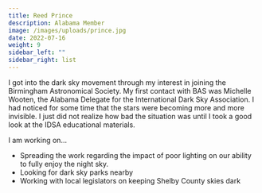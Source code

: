 ```yaml
---
title: Reed Prince
description: Alabama Member
image: /images/uploads/prince.jpg
date: 2022-07-16
weight: 9
sidebar_left: ""
sidebar_right: list
---
```

I got into the dark sky movement through my interest in joining the Birmingham Astronomical Society. My first contact with BAS was Michelle Wooten, the Alabama Delegate for the International Dark Sky Association. I had noticed for some time that the stars were becoming more and more invisible. I just did not realize how bad the situation was until I took a good look at the IDSA educational materials.

I am working on...

* Spreading the work regarding the impact of poor lighting on our ability to fully enjoy the night sky.
* Looking for dark sky parks nearby
* Working with local legislators on keeping Shelby County skies dark